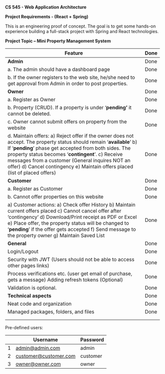 

**CS 545 - Web Application Architecture**

**Project Requirements - (React + Spring)**


This is an engineering proof of concept. The goal is to get some hands-on experience building a full-stack project with Spring and React technologies.

 

**Project Topic – Mini Property Management System**

| **Feature**                                                  | **Done** |
| ------------------------------------------------------------ | -------- |
| **Admin**                                                    | Done     |
| a.    The admin should have a dashboard page                 | Done     |
| b.   If the owner registers to the web site, he/she need to get approval  from Admin in order to post properties. | Done     |
| **Owner**                                                    | Done     |
| a.    Register as Owner                                      | Done     |
| b.   Property (CRUD). If a property is under ‘**pending’** it cannot be deleted. | Done     |
| c.    Owner cannot submit offers on property from the website | Done     |
| d.   Maintain offers:  a)   Reject offer if the owner does not accept. The property status should remain  ‘**available**’   b)   If ‘**pending**’ phase get accepted from both sides. The property status becomes ‘**contingent**’.  c)   Receive messages from a customer (General inquires NOT an offer)  d)   Cancel contingency  e)   Maintain offers placed (list of placed offers) | Done     |
| **Customer**                                                 | Done     |
| a.    Register as Customer                                   | Done     |
| b.   Cannot offer properties on this website                 | Done     |
| a)   Customer actions:  a)   Check offer History  b)   Maintain current offers placed  c)   Cannot cancel offer after ‘contingency’  d)   Download/Print receipt as PDF or Excel  e)   Place offer, the property status will be changed to ‘**pending**’ if the offer  gets accepted  f)    Send message to the property owner  g)   Maintain Saved List | Done     |
| **General**                                                  | Done     |
| Login/Logout                                                 | Done     |
| Security with JWT (Users should not be able to  access other pages links) | Done     |
| Process verifications etc. (user get email of  purchase, gets a message)  Adding refresh tokens (Optional) | Done     |
| Validation is optional.                                      | Done     |
| **Technical aspects**                                        | Done     |
| Neat code and organization                                   | Done     |
| Managed packages, folders, and files                         | Done     |
|                                                              |          |
|                                                              |          |







Pre-defined users:

|      | Username              | Password |
| ---- | --------------------- | -------- |
| 1    | admin@admin.com       | admin    |
| 2    | customer@customer.com | customer |
| 3    | owner@owner.com       | owner    |

